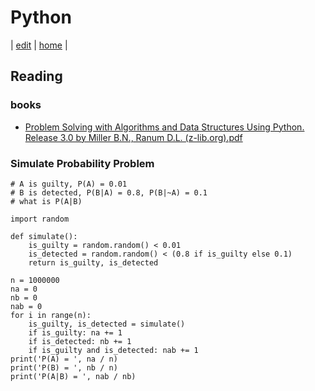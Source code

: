# Python
| [edit](https://github.com/eecsmap/eecsmap.github.io/edit/main/python.md) | [home](https://eecs.pro) |

## Reading

### books
- [Problem Solving with Algorithms and Data Structures Using Python. Release 3.0 by Miller B.N., Ranum D.L. (z-lib.org).pdf](https://github.com/eecsmap/eecsmap.github.io/files/8311951/Problem.Solving.with.Algorithms.and.Data.Structures.Using.Python.Release.3.0.by.Miller.B.N.Ranum.D.L.z-lib.org.pdf)



### Simulate Probability Problem

```python3
# A is guilty, P(A) = 0.01
# B is detected, P(B|A) = 0.8, P(B|~A) = 0.1
# what is P(A|B)

import random

def simulate():
    is_guilty = random.random() < 0.01
    is_detected = random.random() < (0.8 if is_guilty else 0.1)
    return is_guilty, is_detected

n = 1000000
na = 0
nb = 0
nab = 0
for i in range(n):
    is_guilty, is_detected = simulate()
    if is_guilty: na += 1
    if is_detected: nb += 1
    if is_guilty and is_detected: nab += 1
print('P(A) = ', na / n)
print('P(B) = ', nb / n)
print('P(A|B) = ', nab / nb)
```
